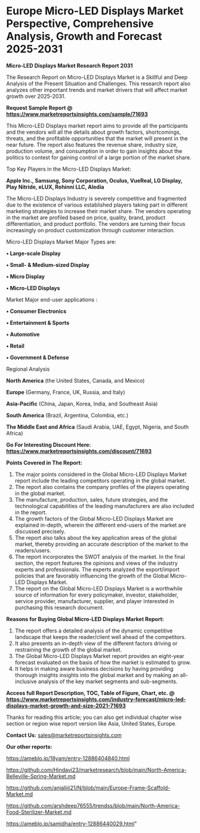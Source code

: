  # Europe Micro-LED Displays Market Perspective, Comprehensive Analysis, Growth and Forecast 2025-2031

<strong>Micro-LED Displays Market Research Report 2031</strong>

The Research Report on Micro-LED Displays Market is a Skillful and Deep Analysis of the Present Situation and Challenges. This research report also analyzes other important trends and market drivers that will affect market growth over 2025-2031.

<strong>Request Sample Report @ <a href=https://www.marketreportsinsights.com/sample/71693>https://www.marketreportsinsights.com/sample/71693</a></strong>

This Micro-LED Displays market report aims to provide all the participants and the vendors will all the details about growth factors, shortcomings, threats, and the profitable opportunities that the market will present in the near future. The report also features the revenue share, industry size, production volume, and consumption in order to gain insights about the politics to contest for gaining control of a large portion of the market share.

Top Key Players in the Micro-LED Displays Market:

<strong>Apple Inc., Samsung, Sony Corporation, Oculus, VueReal, LG Display, Play Nitride, eLUX, Rohinni LLC, Aledia</strong>

The Micro-LED Displays Industry is severely competitive and fragmented due to the existence of various established players taking part in different marketing strategies to increase their market share. The vendors operating in the market are profiled based on price, quality, brand, product differentiation, and product portfolio. The vendors are turning their focus increasingly on product customization through customer interaction.

Micro-LED Displays Market Major Types are:

<strong>• Large-scale Display

• Small- & Medium-sized Display

• Micro Display

• Micro-LED Displays</strong>

Market Major end-user applications :

<strong>• Consumer Electronics

• Entertainment & Sports

• Automotive

• Retail

• Government & Defense</strong>

Regional Analysis

</u><strong><b>North America</b></strong> (the United States, Canada, and Mexico)

<strong><b>Europe </b></strong>(Germany, France, UK, Russia, and Italy)

<strong><b>Asia-Pacific</b></strong> (China, Japan, Korea, India, and Southeast Asia)

<strong><b>South America</b></strong> (Brazil, Argentina, Colombia, etc.)

<strong><b>The Middle East and Africa</b></strong> (Saudi Arabia, UAE, Egypt, Nigeria, and South Africa)

<strong>Go For Interesting Discount Here: <a href=https://www.marketreportsinsights.com/discount/71693>https://www.marketreportsinsights.com/discount/71693</a></strong>

<strong>Points Covered in The Report:</strong>
<ol>
  <li>The major points considered in the Global Micro-LED Displays Market report include the leading competitors operating in the global market.</li>
  <li>The report also contains the company profiles of the players operating in the global market.</li>
  <li>The manufacture, production, sales, future strategies, and the technological capabilities of the leading manufacturers are also included in the report.</li>
  <li>The growth factors of the Global Micro-LED Displays Market are explained in-depth, wherein the different end-users of the market are discussed precisely.</li>
  <li>The report also talks about the key application areas of the global market, thereby providing an accurate description of the market to the readers/users.</li>
  <li>The report incorporates the SWOT analysis of the market. In the final section, the report features the opinions and views of the industry experts and professionals. The experts analyzed the export/import policies that are favorably influencing the growth of the Global Micro-LED Displays Market.</li>
  <li>The report on the Global Micro-LED Displays Market is a worthwhile source of information for every policymaker, investor, stakeholder, service provider, manufacturer, supplier, and player interested in purchasing this research document.</li>
</ol>
<strong>Reasons for Buying Global Micro-LED Displays Market Report:</strong>

<ol>
  <li>The report offers a detailed analysis of the dynamic competitive landscape that keeps the reader/client well ahead of the competitors.</li>
  <li>It also presents an in-depth view of the different factors driving or restraining the growth of the global market.</li>
  <li>The Global Micro-LED Displays Market report provides an eight-year forecast evaluated on the basis of how the market is estimated to grow.</li>
  <li>It helps in making aware business decisions by having providing thorough insights insights into the global market and by making an all-inclusive analysis of the key market segments and sub-segments.</li>
</ol>
<strong>Access full Report Description, TOC, Table of Figure, Chart, etc. @ <a href=https://www.marketreportsinsights.com/industry-forecast/micro-led-displays-market-growth-and-size-2021-71693>https://www.marketreportsinsights.com/industry-forecast/micro-led-displays-market-growth-and-size-2021-71693</a></strong>


Thanks for reading this article; you can also get individual chapter wise section or region wise report version like Asia, United States, Europe.

<strong>Contact Us:</strong>
sales@marketreportsinsights.com

<strong>Our other reports:</strong>

<a href=https://ameblo.jp/18yam/entry-12886404840.html>https://ameblo.jp/18yam/entry-12886404840.html</a>

<a href=https://github.com/Hindavi23/marketresearch/blob/main/North-America-Belleville-Spring-Market.md>https://github.com/Hindavi23/marketresearch/blob/main/North-America-Belleville-Spring-Market.md</a>

<a href=https://github.com/anjaliiii21/N/blob/main/Europe-Frame-Scaffold-Market.md>https://github.com/anjaliiii21/N/blob/main/Europe-Frame-Scaffold-Market.md</a>

<a href=https://github.com/arshdeep76555/trendss/blob/main/North-America-Food-Sterilizer-Market.md>https://github.com/arshdeep76555/trendss/blob/main/North-America-Food-Sterilizer-Market.md</a>

<a href=https://ameblo.jp/samidha/entry-12886440029.html>https://ameblo.jp/samidha/entry-12886440029.html</a>"
